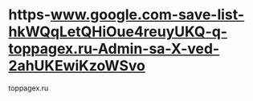 # https-www.google.com-save-list-hkWQqLetQHiOue4reuyUKQ-q-toppagex.ru-Admin-sa-X-ved-2ahUKEwiKzoWSvo
toppagex.ru
